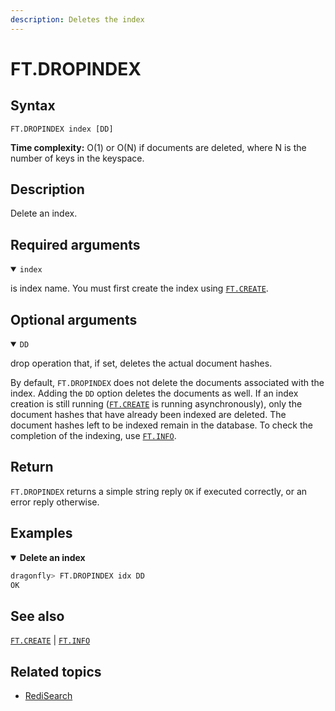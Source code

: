 ```yaml
---
description: Deletes the index
---
```


# FT.DROPINDEX

## Syntax

    FT.DROPINDEX index [DD]

**Time complexity:** O(1) or O(N) if documents are deleted, where N is the number of keys in the keyspace.

## Description

Delete an index.

## Required arguments

<details open>
<summary><code>index</code></summary>

is index name. You must first create the index using [`FT.CREATE`](./ft.create.md).
</details>

## Optional arguments

<details open>
<summary><code>DD</code></summary>

drop operation that, if set, deletes the actual document hashes.

By default, `FT.DROPINDEX` does not delete the documents associated with the index. Adding the `DD` option deletes the documents as well. 
If an index creation is still running ([`FT.CREATE`](./ft.create.md) is running asynchronously), only the document hashes that have already been indexed are deleted. 
The document hashes left to be indexed remain in the database.
To check the completion of the indexing, use [`FT.INFO`](./ft.info.md).

</details>

## Return

`FT.DROPINDEX` returns a simple string reply `OK` if executed correctly, or an error reply otherwise.

## Examples

<details open>
<summary><b>Delete an index</b></summary>

```bash
dragonfly> FT.DROPINDEX idx DD
OK
```
</details>

## See also

[`FT.CREATE`](./ft.create.md) | [`FT.INFO`](./ft.info.md)

## Related topics

- [RediSearch](https://redis.io/docs/stack/search)
